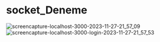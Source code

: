 # socket_Deneme

![screencapture-localhost-3000-2023-11-27-21_57_09](https://github.com/serhatsahin28/socket_Deneme/assets/95092280/0b9beb83-130b-46d9-928e-426dbf9a9d26)
![screencapture-localhost-3000-login-2023-11-27-21_57_53](https://github.com/serhatsahin28/socket_Deneme/assets/95092280/06baf2c0-cace-4978-92c8-b53a5166e87d)
